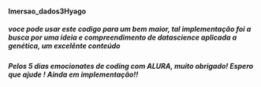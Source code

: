 #### Imersao_dados3Hyago
##### voce pode usar este codigo para um bem maior, tal implementação foi a busca por uma ideia e compreendimento de datascience aplicada a genética, um excelênte  conteúdo
##### Pelos 5 dias emocionates de coding com ALURA, muito obrigado! Espero que ajude ! **Ainda em implementação**!!
